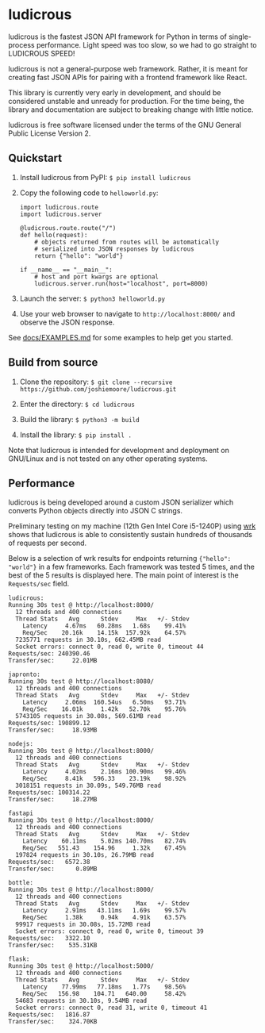 # ludicrous
ludicrous is the fastest JSON API framework for Python in terms of single-process performance. Light speed was too slow, so we had to go straight to LUDICROUS SPEED!

ludicrous is not a general-purpose web framework. Rather, it is meant for creating fast JSON APIs for pairing with a frontend framework like React.

This library is currently very early in development, and should be considered unstable and unready for production. For the time being, the library and documentation are subject to breaking change with little notice.

ludicrous is free software licensed under the terms of the GNU General Public License Version 2.

## Quickstart

1. Install ludicrous from PyPI: `$ pip install ludicrous`

2. Copy the following code to `helloworld.py`:
   ```
   import ludicrous.route
   import ludicrous.server

   @ludicrous.route.route("/")
   def hello(request):
       # objects returned from routes will be automatically
       # serialized into JSON responses by ludicrous
       return {"hello": "world"}

   if __name__ == "__main__":
       # host and port kwargs are optional
       ludicrous.server.run(host="localhost", port=8000)
   ```

3. Launch the server: `$ python3 helloworld.py`

4. Use your web browser to navigate to `http://localhost:8000/` and observe the JSON response.

See [docs/EXAMPLES.md](docs/EXAMPLES.md) for some examples to help get you started.

## Build from source
1. Clone the repository: `$ git clone --recursive https://github.com/joshiemoore/ludicrous.git`

2. Enter the directory: `$ cd ludicrous`

3. Build the library: `$ python3 -m build`

4. Install the library: `$ pip install .`

Note that ludicrous is intended for development and deployment on GNU/Linux and is not tested on any other operating systems.

## Performance
ludicrous is being developed around a custom JSON serializer which converts Python objects directly into JSON C strings.

Preliminary testing on my machine (12th Gen Intel Core i5-1240P) using [wrk](https://github.com/wg/wrk) shows that ludicrous is able to consistently sustain hundreds of thousands of requests per second.

Below is a selection of wrk results for endpoints returning `{"hello": "world"}` in a few frameworks. Each framework was tested 5 times, and the best of the 5 results is displayed here. The main point of interest is the `Requests/sec` field.

```
ludicrous:
Running 30s test @ http://localhost:8000/
  12 threads and 400 connections
  Thread Stats   Avg      Stdev     Max   +/- Stdev
    Latency     4.67ms   60.28ms   1.68s    99.41%
    Req/Sec    20.16k    14.15k  157.92k    64.57%
  7235771 requests in 30.10s, 662.45MB read
  Socket errors: connect 0, read 0, write 0, timeout 44
Requests/sec: 240390.46
Transfer/sec:     22.01MB

japronto:
Running 30s test @ http://localhost:8080/
  12 threads and 400 connections
  Thread Stats   Avg      Stdev     Max   +/- Stdev
    Latency     2.06ms  160.54us   6.50ms   93.71%
    Req/Sec    16.01k     1.42k   52.70k    95.76%
  5743105 requests in 30.08s, 569.61MB read
Requests/sec: 190899.12
Transfer/sec:     18.93MB

nodejs:
Running 30s test @ http://localhost:8000/
  12 threads and 400 connections
  Thread Stats   Avg      Stdev     Max   +/- Stdev
    Latency     4.02ms    2.16ms 100.90ms   99.46%
    Req/Sec     8.41k   596.33    23.19k    98.92%
  3018151 requests in 30.09s, 549.76MB read
Requests/sec: 100314.22
Transfer/sec:     18.27MB

fastapi
Running 30s test @ http://localhost:8000/
  12 threads and 400 connections
  Thread Stats   Avg      Stdev     Max   +/- Stdev
    Latency    60.11ms    5.02ms 140.70ms   82.74%
    Req/Sec   551.43    154.96     1.32k    67.45%
  197824 requests in 30.10s, 26.79MB read
Requests/sec:   6572.38
Transfer/sec:      0.89MB

bottle:
Running 30s test @ http://localhost:8000/
  12 threads and 400 connections
  Thread Stats   Avg      Stdev     Max   +/- Stdev
    Latency     2.91ms   43.11ms   1.69s    99.57%
    Req/Sec     1.38k     0.94k    4.91k    63.57%
  99917 requests in 30.08s, 15.72MB read
  Socket errors: connect 0, read 0, write 0, timeout 39
Requests/sec:   3322.10
Transfer/sec:    535.31KB

flask:
Running 30s test @ http://localhost:5000/
  12 threads and 400 connections
  Thread Stats   Avg      Stdev     Max   +/- Stdev
    Latency    77.99ms   77.18ms   1.77s    98.56%
    Req/Sec   156.98    104.71   640.00     58.42%
  54683 requests in 30.10s, 9.54MB read
  Socket errors: connect 0, read 31, write 0, timeout 41
Requests/sec:   1816.87
Transfer/sec:    324.70KB
```
